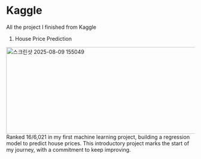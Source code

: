 # Kaggle
All the project I finished from Kaggle

1. House Price Prediction
  <img width="1830" height="231" alt="스크린샷 2025-08-09 155049" src="https://github.com/user-attachments/assets/5a5fc2e4-f5bb-4641-8125-3e4e8b2205a8" />
Ranked 16/6,021 in my first machine learning project, building a regression model to predict house prices. This introductory project marks the start of my journey, with a commitment to keep improving.


